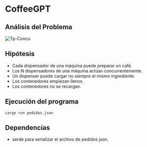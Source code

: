 # CoffeeGPT

## Análisis del Problema

![Tp-Concu](https://user-images.githubusercontent.com/67125933/232071325-91781e50-cf5c-4397-bff5-455284c109cf.png)

## Hipótesis

- Cada dispensador de una máquina puede preparar un café.
- Los N dispensadores de una máquina actúan concurrentemente.
- Un dispenser puede cargar no siempre el mismo ingrediente.
- Los contenedores empiezan llenos.
- Los contenedores no se recargan.

## Ejecución del programa

```cargo run pedidos.json```

## Dependencias

- serde para serializar el archivo de pedidos json.

